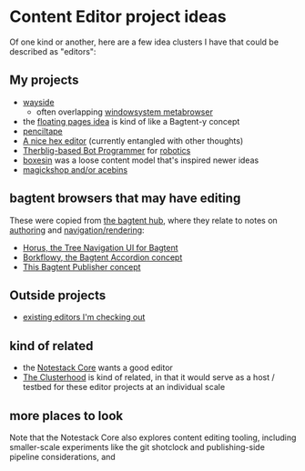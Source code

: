 # Content Editor project ideas

Of one kind or another, here are a few idea clusters I have that could be described as "editors":

## My projects

- [wayside](21af29aa-0dfe-4145-877f-7eb51e38f53e.md)
  - often overlapping [windowsystem metabrowser](20768279-9c6d-4476-90d8-9dd15f3aa4d3.md)
- the [floating pages idea](090b0260-e61d-490d-8031-fa89da8229da.md) is kind of like a Bagtent-y concept
- [penciltape](1c1aa2a1-afe6-458b-8326-54627f9808b2.md)
- [A nice hex editor](68bb497c-899f-45a5-8053-20d12a8b470b.md) (currently entangled with other thoughts)
- [Therblig-based Bot Programmer](cc8a2a69-9df0-4e38-ac66-cb40a9f55531.md) for [robotics](4e40eaae-f191-4c45-a1b7-bc1022f0e210.md)
- [boxesin](171a2617-8920-4ed9-ac6d-6488d023580f.md) was a loose content model that's inspired newer ideas
- [magickshop and/or acebins](553dbec4-e828-4ce7-872b-243f36a0a2c1.md)

## bagtent browsers that may have editing

These were copied from [the bagtent hub](ba00b8cb-9d05-4aef-bd50-0990f82dd723.md), where they relate to notes on [authoring](e1c84681-d395-4533-81c1-233f5bb5bbe3.md) and [navigation/rendering](bf03649f-7721-4d95-af2e-bfe803bf996a.md):

  - [Horus, the Tree Navigation UI for Bagtent](87790b88-2585-4460-921e-a0dec3846b04.md)
  - [Borkflowy, the Bagtent Accordion concept](a8e3a3e4-a5d3-4407-8cd7-fd1d7df02bd7.md)
  - [This Bagtent Publisher concept](852e122b-e5af-474a-99c9-31a1d01d0870.md)

## Outside projects

- [existing editors I'm checking out](b39d2df0-1da1-473e-99c3-e2e8b2beeb45.md)

## kind of related

- the [Notestack Core](30ec2e6e-47d0-496a-a523-0732b35aea8a.md) wants a good editor
- [The Clusterhood](9664b592-59ed-4ac5-bf15-9b67f67af111.md) is kind of related, in that it would serve as a host / testbed for these editor projects at an individual scale

## more places to look

Note that the Notestack Core also explores content editing tooling, including smaller-scale experiments like the git shotclock and publishing-side pipeline considerations, and


